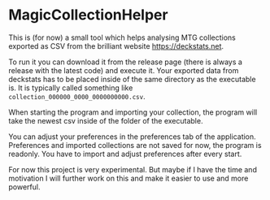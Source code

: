 # MagicCollectionHelper

This is (for now) a small tool which helps analysing MTG collections exported as CSV
from the brilliant website <https://deckstats.net>.

To run it you can download it from the release page (there is always a release with the latest code)
and execute it.
Your exported data from deckstats has to be placed inside of the same directory as the executable is.
It is typically called something like `collection_000000_0000_0000000000.csv`.

When starting the program and importing your collection, the program will take the newest csv inside
of the folder of the executable.

You can adjust your preferences in the preferences tab of the application. Preferences and imported
collections are not saved for now, the program is readonly. You have to import and adjust preferences
after every start.

For now this project is very experimental. But maybe if I have the time and motivation I will
further work on this and make it easier to use and more powerful.
